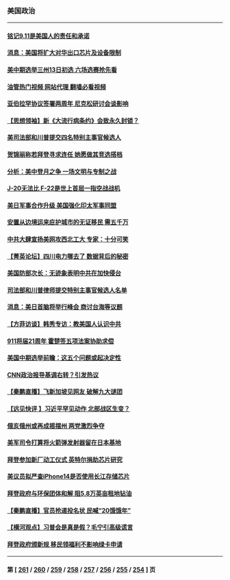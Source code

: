 ### 美国政治
---
#### [铭记9.11是美国人的责任和承诺](../../pages/ncid1078159/n13822941.md?09130045) 
#### [消息：美国将扩大对华出口芯片及设备限制](../../pages/ncid1078159/n13822921.md?09130045) 
#### [美中期选举三州13日初选 六场选赛抢先看](../../pages/ncid1078159/n13822741.md?09130045) 
#### [油管热门视频 网站代理 翻墙必看视频](http://209.222.30.114:81/youtube.html?09130045)
#### [亚伯拉罕协议签署两周年 尼克松研讨会谈影响](../../pages/ncid1078159/n13822866.md?09130045) 
#### [【思想领袖】新《大流行病条约》会致永久封锁？](../../pages/ncid1078159/n13810045.md?09130045) 
#### [美司法部和川普提交四名特别主事官候选人](../../pages/ncid1078159/n13822626.md?09130045) 
#### [贺锦丽称若拜登寻求连任 她愿做其竞选搭档](../../pages/ncid1078159/n13822648.md?09130045) 
#### [分析：美中登月之争 一场文明与专制之战](../../pages/ncid1078159/n13819724.md?09130045) 
#### [J-20无法比 F-22是世上首屈一指空战战机](../../pages/ncid1078159/n13819734.md?09130045) 
#### [美日军事合作升级 美国强化印太军事同盟](../../pages/ncid1078159/n13822055.md?09130045) 
#### [安置从边境运来庇护城市的无证移民 需五千万](../../pages/ncid1078159/n13821982.md?09130045) 
#### [中共大肆宣扬美网攻西北工大 专家：十分可笑](../../pages/ncid1078159/n13821918.md?09130045) 
#### [【菁英论坛】四川电力哪去了 数据背后的秘密](../../pages/ncid1078159/n13821958.md?09130045) 
#### [美国防部次长：无迹象表明中共在加快侵台](../../pages/ncid1078159/n13821926.md?09130045) 
#### [司法部和川普律师提交特别主事官候选人名单](../../pages/ncid1078159/n13821807.md?09130045) 
#### [消息：美日首脑将举行峰会 商讨台海等议题](../../pages/ncid1078159/n13821913.md?09130045) 
#### [【方菲访谈】韩秀专访：教美国人认识中共](../../pages/ncid1078159/n13821310.md?09130045) 
#### [911将届21周年 霍楚签五项法案协助求偿](../../pages/ncid1078159/n13821354.md?09130045) 
#### [美国中期选举前瞻：这五个问题或起决定性](../../pages/ncid1078159/n13821242.md?09130045) 
#### [CNN政治报导基调右转？引发热议](../../pages/ncid1078159/n13821055.md?09130045) 
#### [【秦鹏直播】飞新加坡见网友 破解九大谜团](../../pages/ncid1078159/n13821120.md?09130045) 
#### [【远见快评 】习近平罕见动作 北部战区生变？](../../pages/ncid1078159/n13821233.md?09130045) 
#### [俄亥俄州或再成摇摆州 两党激烈争夺](../../pages/ncid1078159/n13821136.md?09130045) 
#### [美军司令打算将火箭弹发射器留在日本基地](../../pages/ncid1078159/n13821015.md?09130045) 
#### [拜登参加新厂动工仪式 英特尔捐助芯片研究](../../pages/ncid1078159/n13821014.md?09130045) 
#### [美议员拟严查iPhone14是否使用长江存储芯片](../../pages/ncid1078159/n13821071.md?09130045) 
#### [拜登政府与环保团体和解 阻5.8万英亩租地钻油](../../pages/ncid1078159/n13820362.md?09130045) 
#### [【秦鹏直播】官员抢递投名状 民喊“20饿饿年”](../../pages/ncid1078159/n13820314.md?09130045) 
#### [【横河观点】习普会是真是假？毛宁引高级谎言](../../pages/ncid1078159/n13820353.md?09130045) 
#### [拜登政府颁新规 移民领福利不影响绿卡申请](../../pages/ncid1078159/n13820304.md?09130045) 

---
#### 第 [ [261](./261.md?09130045) / [260](./260.md?09130045) / [259](./259.md?09130045) / [258](./258.md?09130045) / [257](./257.md?09130045) / [256](./256.md?09130045) / [255](./255.md?09130045) / [254](./254.md?09130045) ] 页
